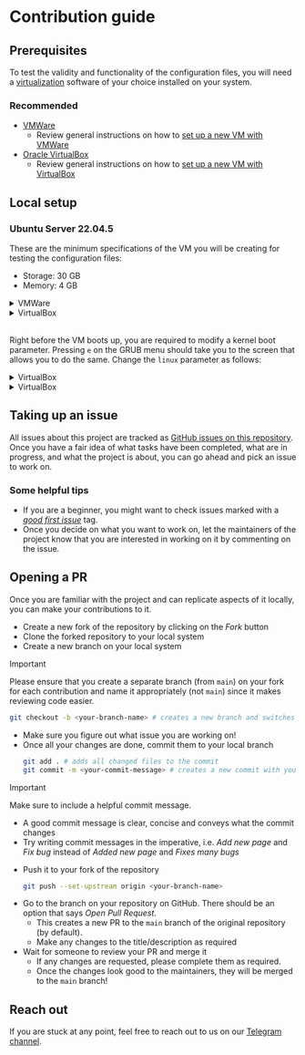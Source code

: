 # Contribution guide

## Prerequisites

To test the validity and functionality of the configuration files, you will need a [virtualization](https://www.ibm.com/think/topics/virtualization) software of your choice installed on your system.

### Recommended
- [VMWare](https://blogs.vmware.com/workstation/2024/05/vmware-workstation-pro-now-available-free-for-personal-use.html)
  - Review general instructions on how to [set up a new VM with VMWare](https://www.sysnettechsolutions.com/en/create-virtual-machine-vmware/)
- [Oracle VirtualBox](https://www.virtualbox.org/wiki/Downloads)
  - Review general instructions on how to [set up a new VM with VirtualBox](https://www.tomshardware.com/how-to/set-up-virtual-machines-with-virtualbox)

## Local setup

### Ubuntu Server 22.04.5

These are the minimum specifications of the VM you will be creating for testing the configuration files:
- Storage: 30 GB
- Memory: 4 GB

<details>

<summary>VMWare</summary>

While creating a new VM as outlined above, below are some of the specifics you need to keep in mind:
- For the *ISO image* field, use the downloaded Ubuntu Server 22.04.5 ISO image from your system
- Allocate other resources as specified above
- Leave other settings on their default values

> *Tested on VMWare Workstation Pro 17*

</details>

<details>

<summary>VirtualBox</summary>

While creating a new VM as outlined above, below are some of the specifics you need to keep in mind:
- Giving a unique name to the VM is mandatory
- For the *ISO image* field, use the downloaded Ubuntu Server 22.04.5 ISO image from your system
- You can leave the *Unattended install* section as is
- Allocate other resources as specified above  

> *Tested on Oracle VirtualBox 7* 

</details>

<br />

Right before the VM boots up, you are required to modify a kernel boot parameter. Pressing `e` on the GRUB menu should take you to the screen that allows you to do the same. Change the `linux` parameter as follows:

<details>

<summary>VirtualBox</summary>

  Change `linux /casper/vmlinuz  ---` to `linux /casper/vmlinuz quiet autoinstall ds=nocloud\;s=https://raw.githubusercontent.com/nullNEU/vault/refs/heads/main/ubuntu-server-22-04-5/ ---`

</details>

<details>
<summary>VirtualBox</summary>

Change `linux /casper/vmlinuz autoinstall ds=nocloud\;s=/cdrom/ --- quiet splash noprompt noshell automatic-ubiquity debian-installer/locale=en_US keyboard-configuration/layoutcode=us languagechooser/language-name=English localechooser/supported-locales=en_US.UTF-8 countrychooser/shortlist=CT --` to `linux /casper/vmlinuz quiet autoinstall ds=nocloud\;s=https://raw.githubusercontent.com/nullNEU/vault/refs/heads/main/ubuntu-server-22-04-5/ --`
</details>

## Taking up an issue
All issues about this project are tracked as [GitHub issues on this repository](https://github.com/nullNEU/vault/issues). Once you have a fair idea of what tasks have been completed, what are in progress, and what the project is about, you can go ahead and pick an issue to work on.

### Some helpful tips
- If you are a beginner, you might want to check issues marked with a [*good first issue*](https://github.com/nullNEU/vault/issues?q=is%3Aissue+is%3Aopen+label%3A%22good+first+issue%22) tag.
- Once you decide on what you want to work on, let the maintainers of the project know that you are interested in working on it by commenting on the issue.

## Opening a PR
Once you are familiar with the project and can replicate aspects of it locally, you can make your contributions to it.
- Create a new fork of the repository by clicking on the *Fork* button
- Clone the forked repository to your local system
- Create a new branch on your local system
> [!IMPORTANT]
> Please ensure that you create a separate branch (from `main`) on your fork for each contribution and name it appropriately (not `main`) since it makes reviewing code easier.
  ```bash
  git checkout -b <your-branch-name> # creates a new branch and switches to it
  ```
- Make sure you figure out what issue you are working on!
- Once all your changes are done, commit them to your local branch
  ```bash
  git add . # adds all changed files to the commit
  git commit -m <your-commit-message> # creates a new commit with your commit message
  ```
> [!IMPORTANT]  
> Make sure to include a helpful commit message. 
> - A good commit message is clear, concise and conveys what the commit changes
> - Try writing commit messages in the imperative, i.e. *Add new page* and *Fix bug* instead of *Added new page* and *Fixes many bugs*
- Push it to your fork of the repository
  ```bash
  git push --set-upstream origin <your-branch-name>
  ```
- Go to the branch on your repository on GitHub. There should be an option that says *Open Pull Request*. 
  - This creates a new PR to the `main` branch of the original repository (by default).
  - Make any changes to the title/description as required
- Wait for someone to review your PR and merge it
  - If any changes are requested, please complete them as required.
  - Once the changes look good to the maintainers, they will be merged to the `main` branch!

## Reach out
If you are stuck at any point, feel free to reach out to us on our [Telegram channel](https://t.me/+S7uxWGwmLfY5NTk1).